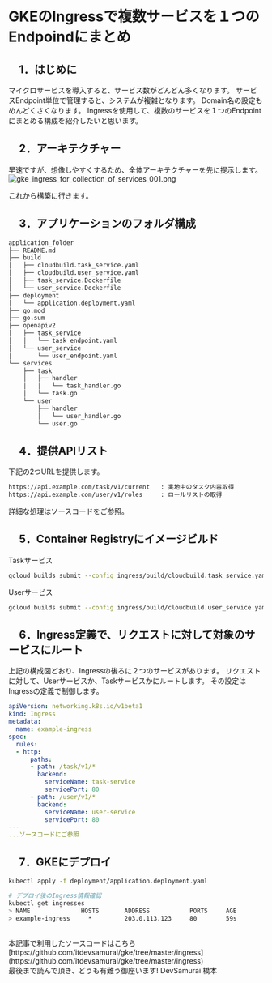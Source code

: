 # GKEのIngressで複数サービスを１つのEndpoindにまとめ

## 　1．はじめに
マイクロサービスを導入すると、サービス数がどんどん多くなります。
サービスEndpoint単位で管理すると、システムが複雑となります。
Domain名の設定もめんどくさくなります。
Ingressを使用して、複数のサービスを１つのEndpointにまとめる構成を紹介したいと思います。


## 　2．アーキテクチャー
早速ですが、想像しやすくするため、全体アーキテクチャーを先に提示します。
![gke_ingress_for_collection_of_services_001.png](https://www.devsamurai.com/wp-content/uploads/2020/08/gke_ingress_for_collection_of_services_001.png)


これから構築に行きます。

## 　3．アプリケーションのフォルダ構成

```sh
application_folder
├── README.md
├── build
│   ├── cloudbuild.task_service.yaml
│   ├── cloudbuild.user_service.yaml
│   ├── task_service.Dockerfile
│   └── user_service.Dockerfile
├── deployment
│   └── application.deployment.yaml
├── go.mod
├── go.sum
├── openapiv2
│   ├── task_service
│   │   └── task_endpoint.yaml
│   └── user_service
│       └── user_endpoint.yaml
└── services
    ├── task
    │   ├── handler
    │   │   └── task_handler.go
    │   └── task.go
    └── user
        ├── handler
        │   └── user_handler.go
        └── user.go
```

## 　4．提供APIリスト
下記の2つURLを提供します。

```sh
https://api.example.com/task/v1/current   : 実地中のタスク内容取得
https://api.example.com/user/v1/roles     : ロールリストの取得
```

詳細な処理はソースコードをご参照。


## 　5．Container Registryにイメージビルド

Taskサービス

```sh
gcloud builds submit --config ingress/build/cloudbuild.task_service.yaml
```

Userサービス

```sh
gcloud builds submit --config ingress/build/cloudbuild.user_service.yaml
```


## 　6．Ingress定義で、リクエストに対して対象のサービスにルート
上記の構成図どおり、Ingressの後ろに２つのサービスがあります。
リクエストに対して、Userサービスか、Taskサービスかにルートします。
その設定はIngressの定義で制御します。

```yaml:application.deployment.yaml
apiVersion: networking.k8s.io/v1beta1
kind: Ingress
metadata:
  name: example-ingress
spec:
  rules:
  - http:
      paths:
      - path: /task/v1/*
        backend:
          serviceName: task-service
          servicePort: 80
      - path: /user/v1/*
        backend:
          serviceName: user-service
          servicePort: 80
---
...ソースコードにご参照
```

## 　7．GKEにデプロイ

```sh
kubectl apply -f deployment/application.deployment.yaml

# デプロイ後のIngress情報確認
kubectl get ingresses
> NAME              HOSTS       ADDRESS           PORTS     AGE
> example-ingress     *         203.0.113.123     80        59s
```


<br>  
本記事で利用したソースコードはこちら
[https://github.com/itdevsamurai/gke/tree/master/ingress](https://github.com/itdevsamurai/gke/tree/master/ingress)

 
<br> 
最後まで読んで頂き、どうも有難う御座います!
DevSamurai 橋本